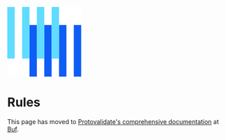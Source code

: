 ![The Buf logo](https://raw.githubusercontent.com/bufbuild/protovalidate/main/.github/buf-logo.svg) 

# Rules

This page has moved to [Protovalidate's comprehensive documentation][protovalidate] at [Buf][buf].

[buf]: https://buf.build
[protovalidate]: https://buf.build/docs/protovalidate/overview/

